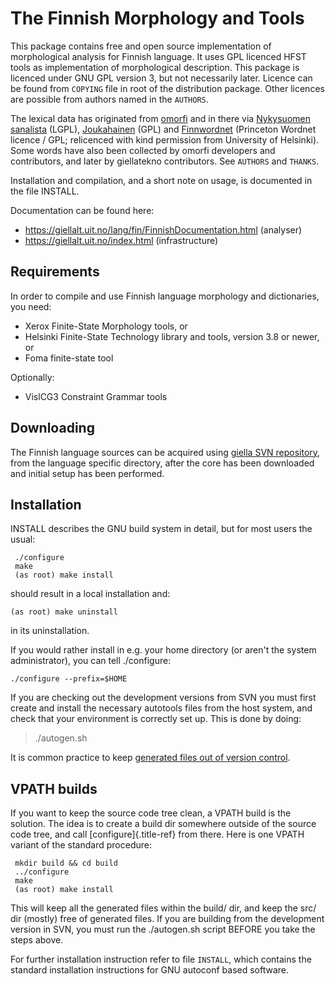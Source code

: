 The Finnish Morphology and Tools
================================

This package contains free and open source implementation of
morphological analysis for Finnish language. It uses GPL licenced HFST
tools as implementation of morphological description. This package is
licenced under GNU GPL version 3, but not necessarily later. Licence can
be found from `COPYING` file in root of the distribution package. Other
licences are possible from authors named in the `AUTHORS`.

The lexical data has originated from [omorfi]() and in there via
[Nykysuomen sanalista](http://kaino.kotus.fi) (LGPL),
[Joukahainen](http://joukahainen.lokalisointi.org) (GPL) and
[Finnwordnet](http://www.ling.helsinki.fi/research/finnwordnet)
(Princeton Wordnet licence / GPL; relicenced with kind permission from
University of Helsinki). Some words have also been collected by omorfi
developers and contributors, and later by giellatekno contributors. See
`AUTHORS` and `THANKS`.

Installation and compilation, and a short note on usage, is documented
in the file INSTALL.

Documentation can be found here:

-   <https://giellalt.uit.no/lang/fin/FinnishDocumentation.html>
    (analyser)
-   <https://giellalt.uit.no/index.html> (infrastructure)

Requirements
------------

In order to compile and use Finnish language morphology and
dictionaries, you need:

-   Xerox Finite-State Morphology tools, or
-   Helsinki Finite-State Technology library and tools, version 3.8 or
    newer, or
-   Foma finite-state tool

Optionally:

-   VislCG3 Constraint Grammar tools

Downloading
-----------

The Finnish language sources can be acquired using [giella SVN
repository](https://giellalt.uit.no/infra/anonymous-svn.html), from the
language specific directory, after the core has been downloaded and
initial setup has been performed.

Installation
------------

INSTALL describes the GNU build system in detail, but for most users the
usual:

```
 ./configure
 make
 (as root) make install
```

should result in a local installation and:

    (as root) make uninstall

in its uninstallation.

If you would rather install in e.g. your home directory (or aren\'t the
system administrator), you can tell ./configure:

    ./configure --prefix=$HOME

If you are checking out the development versions from SVN you must first
create and install the necessary autotools files from the host system,
and check that your environment is correctly set up. This is done by
doing:

> ./autogen.sh

It is common practice to keep [generated files out of version
control](http://www.gnu.org/software/automake/manual/automake.html#CVS).

VPATH builds
------------

If you want to keep the source code tree clean, a VPATH build is the
solution. The idea is to create a build dir somewhere outside of the
source code tree, and call [configure]{.title-ref} from there. Here is
one VPATH variant of the standard procedure:

```
 mkdir build && cd build
 ../configure
 make
 (as root) make install
```

This will keep all the generated files within the build/ dir, and keep
the src/ dir (mostly) free of generated files. If you are building from
the development version in SVN, you must run the ./autogen.sh script
BEFORE you take the steps above.

For further installation instruction refer to file `INSTALL`, which
contains the standard installation instructions for GNU autoconf based
software.
